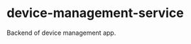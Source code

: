 # device-management-service

Backend of device management app.


<!--

https://stackoverflow.com/questions/54269243/golang-equivalent-of-creating-a-subprocess-in-python

https://serverfault.com/questions/832858/how-to-run-host-commands-from-docker-container

https://stackoverflow.com/questions/39930109/golang-execute-command

https://collectd.org/index.shtml

-->
